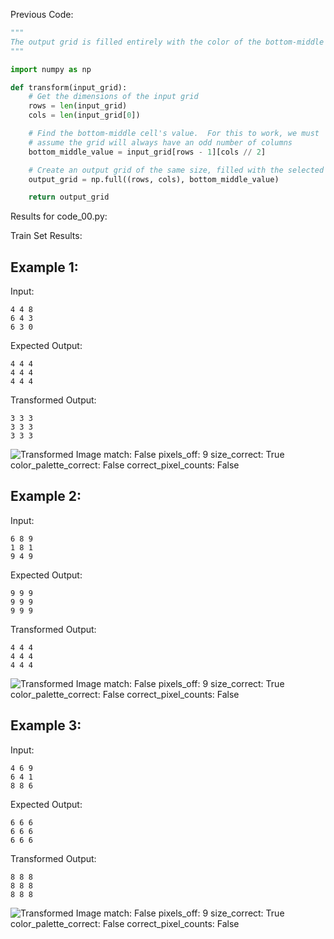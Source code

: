 
Previous Code:
```python
"""
The output grid is filled entirely with the color of the bottom-middle cell of the input grid.
"""

import numpy as np

def transform(input_grid):
    # Get the dimensions of the input grid
    rows = len(input_grid)
    cols = len(input_grid[0])

    # Find the bottom-middle cell's value.  For this to work, we must
    # assume the grid will always have an odd number of columns
    bottom_middle_value = input_grid[rows - 1][cols // 2]

    # Create an output grid of the same size, filled with the selected value.
    output_grid = np.full((rows, cols), bottom_middle_value)

    return output_grid
```
Results for code_00.py:

Train Set Results:

## Example 1:
Input:
```
4 4 8
6 4 3
6 3 0
```
Expected Output:
```
4 4 4
4 4 4
4 4 4
```
Transformed Output:
```
3 3 3
3 3 3
3 3 3
```
![Transformed Image](5582e5ca-1.png)
match: False
pixels_off: 9
size_correct: True
color_palette_correct: False
correct_pixel_counts: False

## Example 2:
Input:
```
6 8 9
1 8 1
9 4 9
```
Expected Output:
```
9 9 9
9 9 9
9 9 9
```
Transformed Output:
```
4 4 4
4 4 4
4 4 4
```
![Transformed Image](5582e5ca-2.png)
match: False
pixels_off: 9
size_correct: True
color_palette_correct: False
correct_pixel_counts: False

## Example 3:
Input:
```
4 6 9
6 4 1
8 8 6
```
Expected Output:
```
6 6 6
6 6 6
6 6 6
```
Transformed Output:
```
8 8 8
8 8 8
8 8 8
```
![Transformed Image](5582e5ca-3.png)
match: False
pixels_off: 9
size_correct: True
color_palette_correct: False
correct_pixel_counts: False
